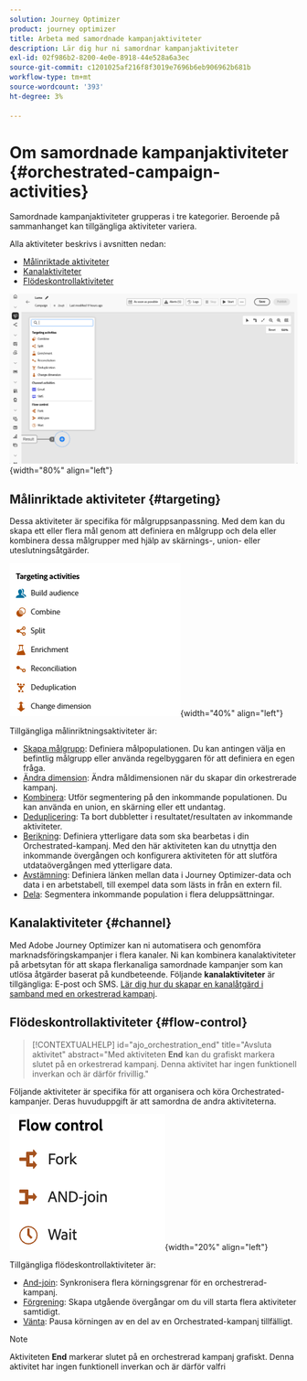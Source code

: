 ```yaml
---
solution: Journey Optimizer
product: journey optimizer
title: Arbeta med samordnade kampanjaktiviteter
description: Lär dig hur ni samordnar kampanjaktiviteter
exl-id: 02f986b2-8200-4e0e-8918-44e528a6a3ec
source-git-commit: c1201025af216f8f3019e7696b6eb906962b681b
workflow-type: tm+mt
source-wordcount: '393'
ht-degree: 3%

---
```



# Om samordnade kampanjaktiviteter {#orchestrated-campaign-activities}

Samordnade kampanjaktiviteter grupperas i tre kategorier. Beroende på sammanhanget kan tillgängliga aktiviteter variera.

Alla aktiviteter beskrivs i avsnitten nedan:

* [Målinriktade aktiviteter](#targeting)
* [Kanalaktiviteter](#channel)
* [Flödeskontrollaktiviteter](#flow-control)

![Lista över tillgängliga aktiviteter på arbetsytan](../assets/orchestrated-activities.png){width="80%" align="left"}

## Målinriktade aktiviteter {#targeting}

Dessa aktiviteter är specifika för målgruppsanpassning. Med dem kan du skapa ett eller flera mål genom att definiera en målgrupp och dela eller kombinera dessa målgrupper med hjälp av skärnings-, union- eller uteslutningsåtgärder.

![Lista över målinriktade aktiviteter](../assets/targeting-activities.png){width="40%" align="left"}

Tillgängliga målinriktningsaktiviteter är:

* [Skapa målgrupp](build-audience.md): Definiera målpopulationen. Du kan antingen välja en befintlig målgrupp eller använda regelbyggaren för att definiera en egen fråga.
* [Ändra dimension](change-dimension.md): Ändra måldimensionen när du skapar din orkestrerade kampanj.
* [Kombinera](combine.md): Utför segmentering på den inkommande populationen. Du kan använda en union, en skärning eller ett undantag.
* [Deduplicering](deduplication.md): Ta bort dubbletter i resultatet/resultaten av inkommande aktiviteter.
* [Berikning](enrichment.md): Definiera ytterligare data som ska bearbetas i din Orchestrated-kampanj. Med den här aktiviteten kan du utnyttja den inkommande övergången och konfigurera aktiviteten för att slutföra utdataövergången med ytterligare data.
* [Avstämning](reconciliation.md): Definiera länken mellan data i Journey Optimizer-data och data i en arbetstabell, till exempel data som lästs in från en extern fil.
* [Dela](split.md): Segmentera inkommande population i flera deluppsättningar.

## Kanalaktiviteter {#channel}

Med Adobe Journey Optimizer kan ni automatisera och genomföra marknadsföringskampanjer i flera kanaler. Ni kan kombinera kanalaktiviteter på arbetsytan för att skapa flerkanaliga samordnade kampanjer som kan utlösa åtgärder baserat på kundbeteende. Följande **kanalaktiviteter** är tillgängliga: E-post och SMS. [Lär dig hur du skapar en kanalåtgärd i samband med en orkestrerad kampanj](channels.md).

## Flödeskontrollaktiviteter {#flow-control}

>[!CONTEXTUALHELP]
>id="ajo_orchestration_end"
>title="Avsluta aktivitet"
>abstract="Med aktiviteten **End** kan du grafiskt markera slutet på en orkestrerad kampanj. Denna aktivitet har ingen funktionell inverkan och är därför frivillig."

Följande aktiviteter är specifika för att organisera och köra Orchestrated-kampanjer. Deras huvuduppgift är att samordna de andra aktiviteterna.

![Lista över flödeskontrollaktiviteter](../assets/flow-control-activities.png){width="20%" align="left"}

Tillgängliga flödeskontrollaktiviteter är:

* [And-join](and-join.md): Synkronisera flera körningsgrenar för en orchestrerad-kampanj.
* [Förgrening](fork.md): Skapa utgående övergångar om du vill starta flera aktiviteter samtidigt.
* [Vänta](wait.md): Pausa körningen av en del av en Orchestrated-kampanj tillfälligt.
  <!--* [Test](test.md): Enable transitions based on specified conditions.-->

>[!NOTE]
>Aktiviteten **End** markerar slutet på en orchestrerad kampanj grafiskt. Denna aktivitet har ingen funktionell inverkan och är därför valfri
